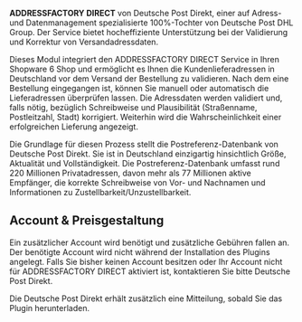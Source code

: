 **ADDRESSFACTORY DIRECT** von Deutsche Post Direkt, einer auf Adress- und Datenmanagement spezialisierte 100%-Tochter von Deutsche Post DHL Group.
Der Service bietet hocheffiziente Unterstützung bei der Validierung und Korrektur von Versandadressdaten.

Dieses Modul integriert den ADDRESSFACTORY DIRECT Service in Ihren Shopware 6 Shop und ermöglicht es Ihnen die Kundenlieferadressen in Deutschland vor dem Versand der Bestellung zu validieren.
Nach dem eine Bestellung eingegangen ist, können Sie manuell oder automatisch die Lieferadressen überprüfen lassen.
Die Adressdaten werden validiert und, falls nötig, bezüglich Schreibweise und Plausibilität (Straßenname, Postleitzahl, Stadt) korrigiert.
Weiterhin wird die Wahrscheinlichkeit einer erfolgreichen Lieferung angezeigt.

Die Grundlage für diesen Prozess stellt die Postreferenz-Datenbank von Deutsche Post Direkt. Sie ist in Deutschland einzigartig hinsichtlich Größe, Aktualität und Vollständigkeit.
Die Postreferenz-Datenbank umfasst rund 220 Millionen Privatadressen, davon mehr als 77 Millionen aktive Empfänger, die korrekte Schreibweise von Vor- und Nachnamen und Informationen zu Zustellbarkeit/Unzustellbarkeit.


## Account & Preisgestaltung

Ein zusätzlicher Account wird benötigt und zusätzliche Gebühren fallen an.
Der benötigte Account wird nicht während der Installation des Plugins angelegt.
Falls Sie bisher keinen Account besitzen oder Ihr Account nicht für ADDRESSFACTORY DIRECT aktiviert ist, kontaktieren Sie bitte Deutsche Post Direkt.

Die Deutsche Post Direkt erhält zusätzlich eine Mitteilung, sobald Sie das Plugin herunterladen.
